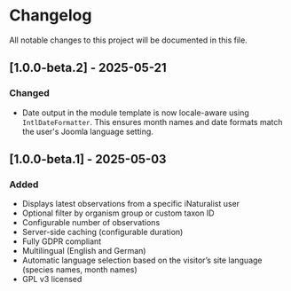 # Changelog

All notable changes to this project will be documented in this file.

## [1.0.0-beta.2] - 2025-05-21
### Changed
- Date output in the module template is now locale-aware using `IntlDateFormatter`.
  This ensures month names and date formats match the user's Joomla language setting.

## [1.0.0-beta.1] - 2025-05-03
### Added
- Displays latest observations from a specific iNaturalist user
- Optional filter by organism group or custom taxon ID
- Configurable number of observations
- Server-side caching (configurable duration)
- Fully GDPR compliant
- Multilingual (English and German)
- Automatic language selection based on the visitor’s site language (species names, month names)
- GPL v3 licensed

